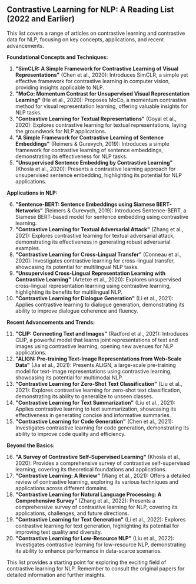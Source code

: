 ## Contrastive Learning for NLP: A Reading List (2022 and Earlier)

This list covers a range of articles on contrastive learning and contrastive data for NLP, focusing on key concepts, applications, and recent advancements.

**Foundational Concepts and Techniques:**

1. **"SimCLR: A Simple Framework for Contrastive Learning of Visual Representations"** (Chen et al., 2020): Introduces SimCLR, a simple yet effective framework for contrastive learning in computer vision, providing insights applicable to NLP.
2. **"MoCo: Momentum Contrast for Unsupervised Visual Representation Learning"** (He et al., 2020): Proposes MoCo, a momentum contrastive method for visual representation learning, offering valuable insights for NLP tasks.
3. **"Contrastive Learning for Textual Representations"** (Goyal et al., 2020): Explores contrastive learning for textual representations, laying the groundwork for NLP applications.
4. **"A Simple Framework for Contrastive Learning of Sentence Embeddings"** (Reimers & Gurevych, 2019): Introduces a simple framework for contrastive learning of sentence embeddings, demonstrating its effectiveness for NLP tasks.
5. **"Unsupervised Sentence Embedding by Contrastive Learning"** (Khosla et al., 2020): Presents a contrastive learning approach for unsupervised sentence embedding, highlighting its potential for NLP applications.

**Applications in NLP:**

6. **"Sentence-BERT: Sentence Embeddings using Siamese BERT-Networks"** (Reimers & Gurevych, 2019): Introduces Sentence-BERT, a Siamese BERT-based model for sentence embedding using contrastive learning.
7. **"Contrastive Learning for Textual Adversarial Attack"** (Zhang et al., 2021): Explores contrastive learning for textual adversarial attack, demonstrating its effectiveness in generating robust adversarial examples.
8. **"Contrastive Learning for Cross-Lingual Transfer"** (Conneau et al., 2020): Investigates contrastive learning for cross-lingual transfer, showcasing its potential for multilingual NLP tasks.
9. **"Unsupervised Cross-Lingual Representation Learning with Contrastive Learning"** (Artetxe et al., 2020): Explores unsupervised cross-lingual representation learning using contrastive learning, highlighting its benefits for multilingual NLP.
10. **"Contrastive Learning for Dialogue Generation"** (Li et al., 2021): Applies contrastive learning to dialogue generation, demonstrating its ability to improve dialogue coherence and fluency.

**Recent Advancements and Trends:**

11. **"CLIP: Connecting Text and Images"** (Radford et al., 2021): Introduces CLIP, a powerful model that learns joint representations of text and images using contrastive learning, opening new avenues for NLP applications.
12. **"ALIGN: Pre-training Text-Image Representations from Web-Scale Data"** (Jia et al., 2021): Presents ALIGN, a large-scale pre-training model for text-image representations using contrastive learning, showcasing its potential for multimodal NLP.
13. **"Contrastive Learning for Zero-Shot Text Classification"** (Liu et al., 2021): Explores contrastive learning for zero-shot text classification, demonstrating its ability to generalize to unseen classes.
14. **"Contrastive Learning for Text Summarization"** (Liu et al., 2021): Applies contrastive learning to text summarization, showcasing its effectiveness in generating concise and informative summaries.
15. **"Contrastive Learning for Code Generation"** (Chen et al., 2021): Investigates contrastive learning for code generation, demonstrating its ability to improve code quality and efficiency.

**Beyond the Basics:**

16. **"A Survey of Contrastive Self-Supervised Learning"** (Khosla et al., 2020): Provides a comprehensive survey of contrastive self-supervised learning, covering its theoretical foundations and applications.
17. **"Contrastive Learning: A Review"** (Wang et al., 2021): Offers a detailed review of contrastive learning, exploring its various techniques and applications across different domains.
18. **"Contrastive Learning for Natural Language Processing: A Comprehensive Survey"** (Zhang et al., 2022): Presents a comprehensive survey of contrastive learning for NLP, covering its applications, challenges, and future directions.
19. **"Contrastive Learning for Text Generation"** (Li et al., 2022): Explores contrastive learning for text generation, highlighting its potential for improving text quality and diversity.
20. **"Contrastive Learning for Low-Resource NLP"** (Liu et al., 2022): Investigates contrastive learning for low-resource NLP, demonstrating its ability to enhance performance in data-scarce scenarios.

This list provides a starting point for exploring the exciting field of contrastive learning for NLP. Remember to consult the original papers for detailed information and further insights.
